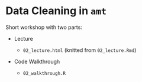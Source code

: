 # Data Cleaning in `amt`

Short workshop with two parts:

- Lecture  
  - `02_lecture.html` (knitted from `02_lecture.Rmd`)

- Code Walkthrough
  - `02_walkthrough.R`
